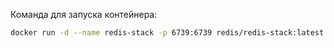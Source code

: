 Команда для запуска контейнера:
```bash
docker run -d --name redis-stack -p 6739:6739 redis/redis-stack:latest
```